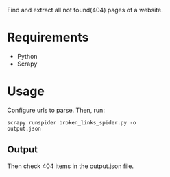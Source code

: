 Find and extract all not found(404) pages of a website.

# Requirements

- Python
- Scrapy

# Usage

Configure urls to parse. Then, run:

<code>scrapy runspider broken_links_spider.py -o output.json</code>

## Output
Then check 404 items in the output.json file.
